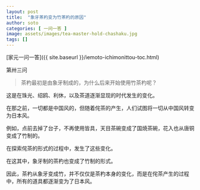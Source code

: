 ```yaml
---
layout: post
title:  "象牙茶杓变为竹茶杓的原因"
author: soto
categories: [ 一问一答 ]
image: assets/images/tea-master-hold-chashaku.jpg
tags: []
---
```


[家元一问一答]({{ site.baseurl }}/iemoto-ichimonittou-toc.html)

第卅三问

> 茶杓最初是由象牙制成的，为什么后来开始使用竹茶杓呢？

这是在珠光、绍鸥、利休，以及茶道逐渐显现的时代发生的变化。

在那之前，一切都是中国风的，但随着侘茶的产生，人们试图将一切从中国风转变为日本风。

例如，点前去掉了台子，不再使用皆具，天目茶碗变成了国焼茶碗，花入也从唐铜变成了竹制的。

在探索侘茶的形式的过程中，发生了这些变化。

在这其中，象牙制的茶杓也变成了竹制的形式。

因此，茶杓从象牙变成竹，并不仅仅是茶杓本身的变化，而是在侘茶产生的过程中，所有的道具都逐渐变为了日本风。
